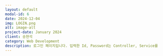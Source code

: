 ```yaml
---
layout: default
modal-id: 6
date: 2024-12-04
img: LOGIN.png
alt: image-alt
project-date: January 2024
client: 송현석
category: Web Development
description: 로그인 페이지입니다. 입력한 Id, Password는 Controller, Service를 거쳐 DB에서 회원 데이터를 return 하여 Session에 설정합니다. 사용자가 Id, Password를 기억하지 못하는 경우를 위해 오른쪽 하단 아이디, 비밀번호 찾기 기능을 이용할 수 있습니다.
---
```

